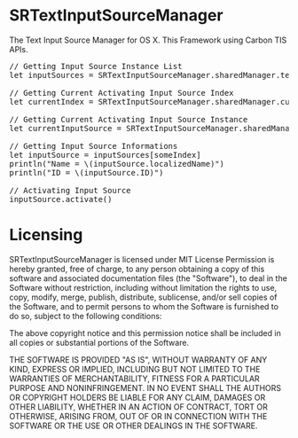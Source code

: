 SRTextInputSourceManager
========================

The Text Input Source Manager for OS X. This Framework using Carbon TIS APIs.

<pre>
// Getting Input Source Instance List
let inputSources = SRTextInputSourceManager.sharedManager.textInputSources

// Getting Current Activating Input Source Index
let currentIndex = SRTextInputSourceManager.sharedManager.currentTextInputSourceIndex

// Getting Current Activating Input Source Instance
let currentInputSource = SRTextInputSourceManager.sharedManager.currentInputSource

// Getting Input Source Informations
let inputSource = inputSources[someIndex]
println("Name = \(inputSource.localizedName)")
println("ID = \(inputSource.ID)")

// Activating Input Source
inputSource.activate()
</pre>

# Licensing

SRTextInputSourceManager is licensed under MIT License Permission is hereby granted, free of charge, to any person obtaining a copy of this software and associated documentation files (the "Software"), to deal in the Software without restriction, including without limitation the rights to use, copy, modify, merge, publish, distribute, sublicense, and/or sell copies of the Software, and to permit persons to whom the Software is furnished to do so, subject to the following conditions:

The above copyright notice and this permission notice shall be included in all copies or substantial portions of the Software.

THE SOFTWARE IS PROVIDED "AS IS", WITHOUT WARRANTY OF ANY KIND, EXPRESS OR IMPLIED, INCLUDING BUT NOT LIMITED TO THE WARRANTIES OF MERCHANTABILITY, FITNESS FOR A PARTICULAR PURPOSE AND NONINFRINGEMENT. IN NO EVENT SHALL THE AUTHORS OR COPYRIGHT HOLDERS BE LIABLE FOR ANY CLAIM, DAMAGES OR OTHER LIABILITY, WHETHER IN AN ACTION OF CONTRACT, TORT OR OTHERWISE, ARISING FROM, OUT OF OR IN CONNECTION WITH THE SOFTWARE OR THE USE OR OTHER DEALINGS IN THE SOFTWARE.

